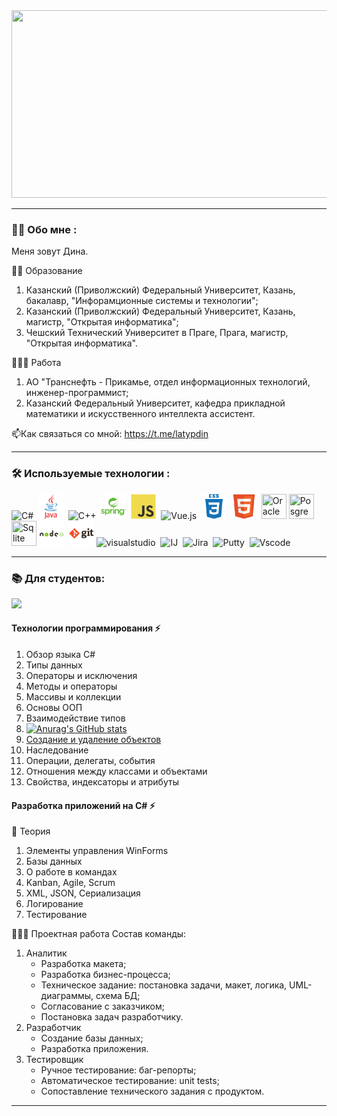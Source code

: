 <div align="center">
  <img src="https://media.giphy.com/media/dWesBcTLavkZuG35MI/giphy.gif" width="600" height="300"/>
</div>

---

### :woman_technologist: Обо мне :
Меня зовут Дина.

👩‍🎓 Образование
1. Казанский (Приволжский) Федеральный Университет, Казань, бакалавр, "Инфорамционные системы и технологии";
2. Казанский (Приволжский) Федеральный Университет, Казань, магистр, "Открытая информатика";
3. Чешский Технический Университет в Праге, Прага, магистр, "Открытая информатика".

👩‍🏫💼 Работа
1. АО "Транснефть - Прикамье, отдел информационных технологий, инженер-программист;
2. Казанский Федеральный Университет, кафедра прикладной математики и искусственного интеллекта ассистент.

:mailbox:Как связаться со мной: https://t.me/latypdin

---

### :hammer_and_wrench: Используемые технологии :
<div>
  <img src="https://cdn.jsdelivr.net/gh/devicons/devicon/icons/csharp/csharp-original.svg" title"C#"  alt="C#" width="40" height="40"/>&nbsp
  <img src="https://github.com/devicons/devicon/blob/master/icons/java/java-original-wordmark.svg" title="Java" alt="Java" width="40" height="40"/>&nbsp;
  <img src="https://cdn.jsdelivr.net/gh/devicons/devicon/icons/cplusplus/cplusplus-original.svg" title="C++" alt="C++" width="40" height="40"/>&nbsp;
  <img src="https://github.com/devicons/devicon/blob/master/icons/spring/spring-original-wordmark.svg" title="Spring" alt="Spring" width="40" height="40"/>&nbsp;
  <img src="https://github.com/devicons/devicon/blob/master/icons/javascript/javascript-original.svg" title="JavaScript" alt="JavaScript" width="40" height="40"/>&nbsp;
  <img src="https://cdn.jsdelivr.net/gh/devicons/devicon/icons/vuejs/vuejs-original-wordmark.svg" title"Vue.js"  alt="Vue.js" width="40" height="40"/>&nbsp;  
  <img src="https://github.com/devicons/devicon/blob/master/icons/css3/css3-plain-wordmark.svg"  title="CSS3" alt="CSS" width="40" height="40"/>&nbsp;
  <img src="https://github.com/devicons/devicon/blob/master/icons/html5/html5-original.svg" title="HTML5" alt="HTML" width="40" height="40"/>&nbsp;  
  <img src="https://cdn.jsdelivr.net/gh/devicons/devicon/icons/oracle/oracle-original.svg" title="Oracle" **alt="Oracle" width="40" height="40"/>
  <img src="https://cdn.jsdelivr.net/gh/devicons/devicon/icons/postgresql/postgresql-original.svg" title="Posgres" **alt="Posgres" width="40" height="40"/>
  <img src="https://cdn.jsdelivr.net/gh/devicons/devicon/icons/sqlite/sqlite-original.svg" title="Sqlite" **alt="Sqlite" width="40" height="40"/>
  <img src="https://github.com/devicons/devicon/blob/master/icons/nodejs/nodejs-original-wordmark.svg" title="NodeJS" alt="NodeJS" width="40" height="40"/>&nbsp;
  <img src="https://github.com/devicons/devicon/blob/master/icons/git/git-original-wordmark.svg" title="Git" **alt="Git" width="40" height="40"/> 
  <img src="https://cdn.jsdelivr.net/gh/devicons/devicon/icons/visualstudio/visualstudio-plain.svg" title"visualstudio"  alt="visualstudio" width="40" height="40"/>&nbsp
  <img src="https://cdn.jsdelivr.net/gh/devicons/devicon/icons/intellij/intellij-original.svg" title"IJ"  alt="IJ" width="40" height="40"/>&nbsp
  <img src="https://cdn.jsdelivr.net/gh/devicons/devicon/icons/jira/jira-original.svg" title"Jira"  alt="Jira" width="40" height="40"/>&nbsp
  <img src="https://cdn.jsdelivr.net/gh/devicons/devicon/icons/putty/putty-original.svg" title"Putty"  alt="Putty" width="40" height="40"/>&nbsp
  <img src="https://cdn.jsdelivr.net/gh/devicons/devicon/icons/vscode/vscode-original.svg" title"Vscode"  alt="Vscode" width="40" height="40"/>&nbsp
</div>

---

### 📚 Для студентов:

<div id="header" align="left">
  <img src="https://media.giphy.com/media/zKAUwFIbFiKAyCrKjZ/giphy.gif" width="100"/>
</div>

#### Технологии программирования ⚡
1.	Обзор языка C#
2.	Типы данных
3.	Операторы и исключения
4.	Методы и операторы
5.	Массивы и коллекции
6.	Основы ООП
7.	Взаимодействие типов
8.	[![Anurag's GitHub stats](https://github-readme-stats.vercel.app/api?username=anuraghazra)](https://github.com/anuraghazra/github-readme-stats)
9.	[Создание и удаление объектов](https://github.com/latypdin23/GarbageCollector)
10.	Наследование
11.	Операции, делегаты, события
12.	Отношения между классами и объектами
13.	Свойства, индексаторы и атрибуты
#### Разработка приложений на C# ⚡
📑 Теория
1. Элементы управления WinForms
2. Базы данных
3. О работе в командах
4. Kanban, Agile, Scrum
5. XML, JSON, Сериализация
6. Логирование
7. Тестирование

🧑‍🤝‍🧑 Проектная работа
Состав команды:
1. Аналитик
    + Разработка макета;
    + Разработка бизнес-процесса;
    + Техническое задание: постановка задачи, макет, логика, UML-диаграммы, схема БД;
    + Согласование с заказчиком;
    + Постановка задач разработчику.
2. Разработчик
    + Создание базы данных;
    + Разработка приложения.
3. Тестировщик
    + Ручное тестирование: баг-репорты;
    + Автоматическое тестирование: unit tests;
    + Сопоставление технического задания с продуктом.
---
<!--
**latypdin23/latypdin23** is a ✨ _special_ ✨ repository because its `README.md` (this file) appears on your GitHub profile.

Here are some ideas to get you started:

- 🔭 I’m currently working on ...
- 🌱 I’m currently learning ...
- 👯 I’m looking to collaborate on ...
- 🤔 I’m looking for help with ...
- 💬 Ask me about ...
- 📫 How to reach me: ...
- 😄 Pronouns: ...
- ⚡ Fun fact: ...
-->

